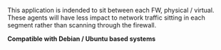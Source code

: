 This application is indended to sit between each FW, physical / virtual.
These agents will have less impact to network traffic sitting in each segment rather than scanning through the firewall.

**Compatible with Debian / Ubuntu based systems**